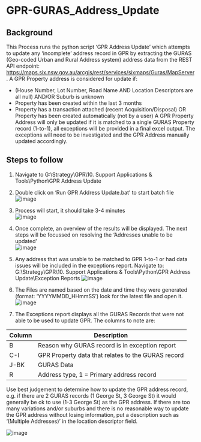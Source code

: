 # GPR-GURAS_Address_Update
## Background
This Process runs the python script ‘GPR Address Update’ which attempts to update any ‘incomplete’ address record in GPR by extracting the GURAS (Geo-coded Urban and Rural Address system) address data from the REST API endpoint: https://maps.six.nsw.gov.au/arcgis/rest/services/sixmaps/Guras/MapServer. 
A GPR Property address is considered for update if:
-	(House Number, Lot Number, Road Name AND Location Descriptors are all null) AND/OR Suburb is unknown
-	Property has been created within the last 3 months
-	Property has a transaction attached (recent Acquisition/Disposal) OR Property has been created automatically (not by a user)
A GPR Property Address will only be updated if it is matched to a single GURAS Property record (1-to-1), all exceptions will be provided in a final excel output. The exceptions will need to be investigated and the GPR Address manually updated accordingly.
## Steps to follow
1.	Navigate to G:\Strategy\GPR\10. Support Applications & Tools\Python\GPR Address Update
2.	Double click on ‘Run GPR Address Update.bat’ to start batch file
![image](https://github.com/Pooomr/GPR-GURAS_Address_Update/assets/140774543/12ccff42-c0b7-4df6-9573-b0504dc027e7)
3.	Process will start, it should take 3-4 minutes  
![image](https://github.com/Pooomr/GPR-GURAS_Address_Update/assets/140774543/1cbeb01f-10d6-4f76-ab3d-6712b35ddf78)
4.	Once complete, an overview of the results will be displayed. The next steps will be focussed on resolving the ‘Addresses unable to be updated’  
![image](https://github.com/Pooomr/GPR-GURAS_Address_Update/assets/140774543/19e1a1b7-fca4-4f56-a03d-2c9088490cbe)

5.	Any address that was unable to be matched to GPR 1-to-1 or had data issues will be included in the exceptions report. Navigate to: G:\Strategy\GPR\10. Support Applications & Tools\Python\GPR Address Update\Exception Reports
 ![image](https://github.com/Pooomr/GPR-GURAS_Address_Update/assets/140774543/b7926c6e-bb2e-47ad-899c-682683620be2)

6.	The Files are named based on the date and time they were generated (format: ‘YYYYMMDD_HHmmSS’) look for the latest file and open it.
 ![image](https://github.com/Pooomr/GPR-GURAS_Address_Update/assets/140774543/efffa9d3-dbb1-44a2-b398-f5c119e0776a)

7.	The Exceptions report displays all the GURAS Records that were not able to be used to update GPR. The columns to note are:

| **Column** | **Description** |
|-----------|--------------|
| B | Reason why GURAS record is in exception report |
|C-I	| GPR Property data that relates to the GURAS record |
| J-BK |	GURAS Data |
| R	| Address type, 1 = Primary address record|

Use best judgement to determine how to update the GPR address record, e.g. if there are 2 GURAS records (1 George St, 3 George St) it would generally be ok to use (1-3 George St) as the GPR address. 
If there are too many variations and/or suburbs and there is no reasonable way to update the GPR address without losing information, put a description such as ‘(Multiple Addresses)’ in the location descriptor field.
 
![image](https://github.com/Pooomr/GPR-GURAS_Address_Update/assets/140774543/91e7aae1-94d4-4e1f-a222-ea7ac69253cb)

